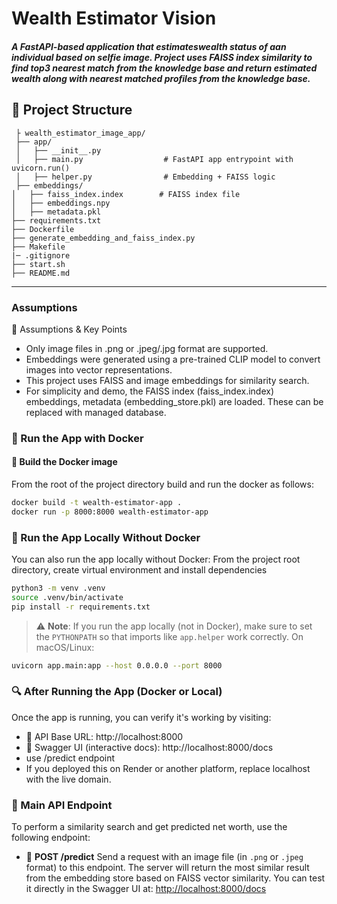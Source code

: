 # Wealth Estimator Vision

##### A FastAPI-based application that estimateswealth status of aan individual based on selfie image. Project uses FAISS index similarity to find top3 nearest match from the knowledge base and return estimated wealth along with  nearest matched profiles from the knowledge base.

## 🧠 Project Structure
```
 ├ wealth_estimator_image_app/
 ├── app/
 │   ├── __init__.py
 │   ├── main.py                  # FastAPI app entrypoint with uvicorn.run()
 │   ├── helper.py                # Embedding + FAISS logic
 ├── embeddings/
│   ├── faiss_index.index        # FAISS index file
│   ├── embeddings.npy
│   ├── metadata.pkl
├── requirements.txt
├── Dockerfile
├── generate_embedding_and_faiss_index.py
├── Makefile
|─ .gitignore
├── start.sh
├── README.md
```
---
### Assumptions
📝 Assumptions & Key Points
- Only image files in .png or .jpeg/.jpg format are supported.
- Embeddings were generated using a pre-trained CLIP model to convert images into vector representations.
- This project uses FAISS and image embeddings for similarity search.
- For simplicity and demo, the FAISS index (faiss_index.index) embeddings, metadata (embedding_store.pkl) are loaded. These can be replaced with managed database.

### 🚀 Run the App with Docker
#### 🔨 Build the Docker image

From the root of the project directory build and run the docker as  follows:
```bash
docker build -t wealth-estimator-app .
docker run -p 8000:8000 wealth-estimator-app
```
### 🐍 Run the App Locally Without Docker
You can also run the app locally without Docker:
From the project root directory, create virtual environment and install dependencies
```bash
python3 -m venv .venv
source .venv/bin/activate
pip install -r requirements.txt
```
> ⚠️ **Note**: If you run the app locally (not in Docker), make sure to set the `PYTHONPATH` so that imports like `app.helper` work correctly.
On macOS/Linux:
```bash
uvicorn app.main:app --host 0.0.0.0 --port 8000 
```
### 🔍 After Running the App (Docker or Local)
Once the app is running, you can verify it's working by visiting:
- 🧪 API Base URL: http://localhost:8000
- 📘 Swagger UI (interactive docs): http://localhost:8000/docs
- use /predict endpoint
- If you deployed this on Render or another platform, replace localhost with the live domain.

### 🧪 Main API Endpoint
To perform a similarity search and get predicted net worth, use the following endpoint:

- 🔗 **POST /predict**
Send a request with an image file (in `.png` or `.jpeg` format) to this endpoint. The server will return the most similar result from the embedding store based on FAISS vector similarity.
You can test it directly in the Swagger UI at:
[http://localhost:8000/docs](http://localhost:8000/docs)
